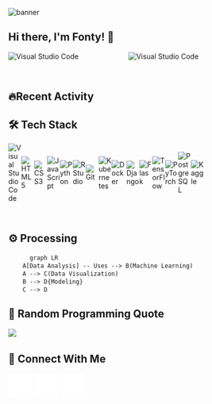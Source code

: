 ![banner](https://user-images.githubusercontent.com/40957618/221383533-47143e0d-43aa-4981-b841-230b65327116.jpg)

## Hi there, I'm Fonty! 👋

<!--
**1017SQD/1017SQD** is a ✨ _special_ ✨ repository because its `README.md` (this file) appears on your GitHub profile.

Here are some ideas to get you started:

- 🔭 I’m currently working on ...
- 🌱 I’m currently learning ...
- 👯 I’m looking to collaborate on ...
- 🤔 I’m looking for help with ...
- 💬 Ask me about ...
- 📫 How to reach me: ...
- 😄 Pronouns: ...
- ⚡ Fun fact: ...
-->

<p align="left" style="display: flex; align-items:center">
<img align="center" alt="Visual Studio Code" width="48%" src="https://github-readme-stats.vercel.app/api?username=1017SQD&show_icons=true&theme=radical" style="max-width: 100%;">
<img align="right" alt="Visual Studio Code" width="48%" src="https://github-readme-stats.vercel.app/api/top-langs/?username=1017SQD&amp;theme=radical&amp;layout=compact" style="max-width: 100%;">
</p>

<br>

<picture>
<source 
  srcset="https://github-readme-stats.vercel.app/api?username=anuraghazra&show_icons=true&theme=dark"
  media="(prefers-color-scheme: dark)"
/>
</picture>

## 🔥Recent Activity
<!--START_SECTION:activity-->

## 🛠️ Tech Stack
<p align="left" style="display: flex; align-items:center">
<img align="left" alt="Visual Studio Code" width="26px" src="https://cdn.jsdelivr.net/gh/devicons/devicon/icons/vscode/vscode-original.svg" style="max-width: 100%;">

<img align="left" alt="HTML5" width="26px" src="https://cdn.jsdelivr.net/gh/devicons/devicon/icons/html5/html5-original.svg" style="max-width: 100%;">
  
<img align="left" alt="CSS3" width="26px" src="https://cdn.jsdelivr.net/gh/devicons/devicon/icons/css3/css3-original.svg" style="max-width: 100%;">
  
<img align="left" alt="JavaScript" width="26px" src="https://cdn.jsdelivr.net/gh/devicons/devicon/icons/javascript/javascript-original.svg" style="max-width: 100%;">
  
<img align="left" alt="Python" width="26px" src="https://cdn.jsdelivr.net/gh/devicons/devicon/icons/python/python-original.svg" style="max-width: 100%;">

<img align="left" alt="RStudio" width="26px" src="https://cdn.jsdelivr.net/gh/devicons/devicon/icons/rstudio/rstudio-original.svg" style="max-width: 100%;">
  
<img align="left" alt="Git" width="26px" src="https://cdn.jsdelivr.net/gh/devicons/devicon/icons/git/git-original.svg" style="max-width: 100%;">
 
<img align="left" alt="Kubernetes" width="26px" src="https://cdn.jsdelivr.net/gh/devicons/devicon/icons/kubernetes/kubernetes-plain.svg" style="max-width: 100%;">  
  
<img align="left" alt="Docker" width="30px" src="https://cdn.jsdelivr.net/gh/devicons/devicon/icons/docker/docker-original.svg" style="max-width: 100%;">

<img align="left" alt="Django" width="26px" src="https://cdn.jsdelivr.net/gh/devicons/devicon/icons/django/django-plain.svg" style="max-width: 100%;">
  
<img align="left" alt="Flask" width="26px" src="https://cdn.jsdelivr.net/gh/devicons/devicon/icons/flask/flask-original.svg" style="max-width: 100%;">
 
<img align="left" alt="TensorFlow" width="26px" src="https://www.vectorlogo.zone/logos/tensorflow/tensorflow-icon.svg" style="max-width: 100%;">
  
<img align="left" alt="PyTorch" width="26px" src="https://cdn.jsdelivr.net/gh/devicons/devicon/icons/pytorch/pytorch-original.svg" style="max-width: 100%;">
  
<img align="left" alt="PostgreSQL" width="26px" src="https://cdn.jsdelivr.net/gh/devicons/devicon/icons/postgresql/postgresql-original.svg" style="max-width: 100%;">

<img align="left" alt="Kaggle" width="26px" src="https://cdn.jsdelivr.net/gh/devicons/devicon/icons/kaggle/kaggle-original.svg" style="max-width: 100%;"> 

</p>

<br>

## ⚙️ Processing 

````mermaid
      graph LR
    A[Data Analysis] -- Uses --> B(Machine Learning)
    A --> C(Data Visualization)
    B --> D{Modeling}
    C --> D

````

## 📝 Random Programming Quote
![](https://quotes-github-readme.vercel.app/api?type=horizontal&theme=radical)

## 🔗 Connect With Me
[![img_contact](https://raw.githubusercontent.com/codeSTACKr/codeSTACKr/master/img/globe-dark.svg)](https://github.com/1017SQD)
[![img_contact](https://raw.githubusercontent.com/codeSTACKr/codeSTACKr/master/img/twitter-dark.svg)](https://twitter.com/1O17SQD)
[![img_contact](https://raw.githubusercontent.com/codeSTACKr/codeSTACKr/master/img/linkedin-dark.svg)](https://www.linkedin.com/in/fontycolobe/)
